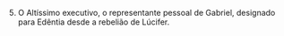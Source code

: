 ﻿5. O Altíssimo executivo, o representante pessoal de Gabriel, designado para Edêntia desde a rebelião de Lúcifer.